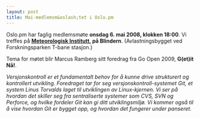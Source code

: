 ```yaml
---
layout: post
title: Mai-medlemsm&oslash;tet i Oslo.pm
---
```

<p>Oslo.pm har faglig medlemsmøte <strong>onsdag 6. mai 2008, klokken
18:00</strong>. Vi treffes på 
<strong><a href="http://met.no/Om_oss/?module=Articles;action=Article.publicShow;ID=435" title="Link til veibeskrivelse">Meteorologisk Institutt</a>, på Blindern</strong>. (Avlastningsbygget ved Forskningsparken T-bane stasjon.)</p>

<p>Tema for møtet blir Marcus Ramberg sitt foredrag fra Go Open 2009, <strong>G(et)it Nå!</strong>.</p>
<p><em>Versjonskontroll er et fundamentalt behov for å kunne drive strukturert og kontrollert utvikling. Foredraget tar for seg versjonskontroll-systemet Git, et system Linus Torvalds laget til utviklingen av Linux-kjernen. Vi ser på hvordan det skiller seg fra sentraliserte systemer som CVS, SVN og Perforce, og hvilke fordeler Git kan gi ditt utviklingsmiljø. Vi kommer også til å vise hvordan Git er bygget opp, og hvordan det fungerer under panseret. </em>
</p>
